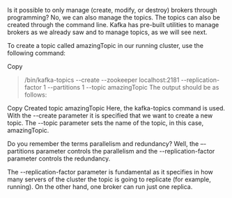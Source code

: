 Is it possible to only manage (create, modify, or destroy) brokers through programming? No, we can also manage the topics. The topics can also be created through the command line. Kafka has pre-built utilities to manage brokers as we already saw and to manage topics, as we will see next.

To create a topic called amazingTopic in our running cluster, use the following command:

Copy
> <confluent-path>/bin/kafka-topics --create --zookeeper localhost:2181 --replication-factor 1 --partitions 1 --topic amazingTopic
The output should be as follows:

Copy
Created topic amazingTopic
Here, the kafka-topics command is used. With the --create parameter it is specified that we want to create a new topic. The --topic parameter sets the name of the topic, in this case, amazingTopic.

Do you remember the terms parallelism and redundancy? Well, the –-partitions parameter controls the parallelism and the --replication-factor parameter controls the redundancy.

The --replication-factor parameter is fundamental as it specifies in how many servers of the cluster the topic is going to replicate (for example, running). On the other hand, one broker can run just one replica.